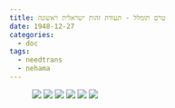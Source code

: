 ```yaml
---
title: טרם תומלל - תעודת זהות ישראלית ראשונה
date: 1948-12-27
categories:
  - doc
tags:
  - needtrans
  - nehama
---
```


<figure class="half">
    <a  href="/haskindocs/assets/images/1948-12-27-nehama-israeli-id-1.jpg">
    <img src="/haskindocs/assets/images/1948-12-27-nehama-israeli-id-1.jpg"></a>
    <a  href="/haskindocs/assets/images/1948-12-27-nehama-israeli-id-2.jpg">
    <img src="/haskindocs/assets/images/1948-12-27-nehama-israeli-id-2.jpg"></a>
    <a  href="/haskindocs/assets/images/1948-12-27-nehama-israeli-id-3.jpg">
    <img src="/haskindocs/assets/images/1948-12-27-nehama-israeli-id-3.jpg"></a>
    <a  href="/haskindocs/assets/images/1948-12-27-nehama-israeli-id-4.jpg">
    <img src="/haskindocs/assets/images/1948-12-27-nehama-israeli-id-4.jpg"></a>
    <a  href="/haskindocs/assets/images/1948-12-27-nehama-israeli-id-5.jpg">
    <img src="/haskindocs/assets/images/1948-12-27-nehama-israeli-id-5.jpg"></a>
    <a  href="/haskindocs/assets/images/1948-12-27-nehama-israeli-id-6.jpg">
    <img src="/haskindocs/assets/images/1948-12-27-nehama-israeli-id-6.jpg"></a>
</figure>

